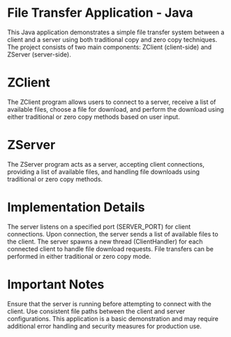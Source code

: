 # File Transfer Application - Java
This Java application demonstrates a simple file transfer system 
between a client and a server using both traditional copy and zero copy techniques.
The project consists of two main components: ZClient (client-side) and ZServer (server-side).

# ZClient
 The ZClient program allows users to connect to a server, receive a list 
 of available files, choose a file for download, and perform the download 
 using either traditional or zero copy methods based on user input.
 
 # ZServer
 The ZServer program acts as a server, accepting client connections, 
 providing a list of available files, and handling file downloads using traditional or zero copy methods.

 # Implementation Details
The server listens on a specified port (SERVER_PORT) for client connections.
Upon connection, the server sends a list of available files to the client.
The server spawns a new thread (ClientHandler) for each connected client to handle file download requests.
File transfers can be performed in either traditional or zero copy mode.

# Important Notes
Ensure that the server is running before attempting to connect with the client.
Use consistent file paths between the client and server configurations.
This application is a basic demonstration and may require additional error handling and security measures for production use.
